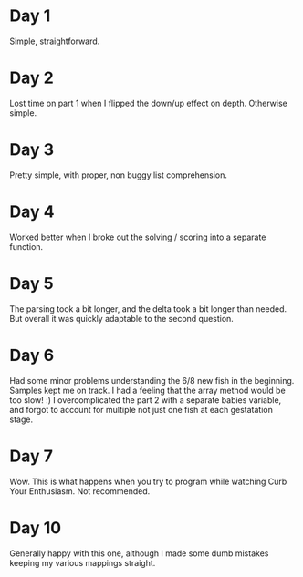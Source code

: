 # Day 1

Simple, straightforward.

# Day 2

Lost time on part 1 when I flipped the down/up effect on depth. Otherwise simple.

# Day 3

Pretty simple, with proper, non buggy list comprehension.

# Day 4

Worked better when I broke out the solving / scoring into a separate function.

# Day 5

The parsing took a bit longer, and the delta took a bit longer than needed. But overall it was quickly adaptable to the second question.

# Day 6

Had some minor problems understanding the 6/8 new fish in the beginning. Samples kept me on track. I had a feeling that the array method would be too slow! :) I overcomplicated the part 2 with a separate babies variable, and forgot to account for multiple not just one fish at each gestatation stage.

# Day 7

Wow. This is what happens when you try to program while watching Curb Your Enthusiasm. Not recommended.

# Day 10

Generally happy with this one, although I made some dumb mistakes keeping my various mappings straight.
